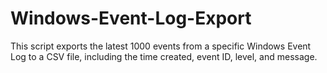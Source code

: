 # Windows-Event-Log-Export
This script exports the latest 1000 events from a specific Windows Event Log to a CSV file, including the time created, event ID, level, and message.
